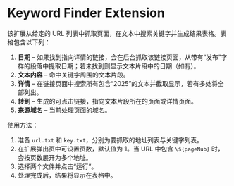 # Keyword Finder Extension

该扩展从给定的 URL 列表中抓取页面，在文本中搜索关键字并生成结果表格。表格包含以下列：

1. **日期** – 如果找到指向详情的链接，会在后台抓取该链接页面，从带有“发布”字样的段落中提取日期；若未找到则显示文本片段中的日期（如有）。
2. **文本内容** – 命中关键字周围的文本片段。
3. **详情** – 在链接页面中搜索所有包含“2025”的文本并截取显示，若有多处将全部列出。
4. **转到** – 生成的可点击链接，指向文本片段所在的页面或详情页面。
5. **来源域名** – 当前处理页面的域名。

使用方法：

1. 准备 `url.txt` 和 `key.txt`，分别为要抓取的地址列表与关键字列表。
2. 在扩展弹出页中可设置页数，默认值为 1。当 URL 中包含 `\${pageNub}` 时，会按页数展开为多个地址。
3. 选择两个文件并点击“运行”。
4. 处理完成后，结果将显示在表格中。
